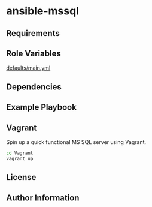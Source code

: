 # ansible-mssql

## Requirements

## Role Variables

[defaults/main.yml](defaults/main.yml)

## Dependencies

## Example Playbook

## Vagrant

Spin up a quick functional MS SQL server using Vagrant.

```bash
cd Vagrant
vagrant up
```

## License

## Author Information
